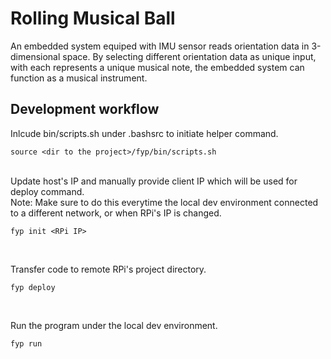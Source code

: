 # Rolling Musical Ball

An embedded system equiped with IMU sensor reads orientation data in 3-dimensional space.
By selecting different orientation data as unique input, with each represents a unique musical note, the embedded system can function as a musical instrument.

## Development workflow
Inlcude bin/scripts.sh under .bashsrc to initiate helper command.
```
source <dir to the project>/fyp/bin/scripts.sh
```

<br>
Update host's IP and manually provide client IP which will be used for deploy command.<br>
Note: Make sure to do this everytime the local dev environment connected to a different network, or when RPi's IP is changed.

```
fyp init <RPi IP>
```
<br>

Transfer code to remote RPi's project directory.
```
fyp deploy
```
<br>

Run the program under the local dev environment. 
```
fyp run
```


